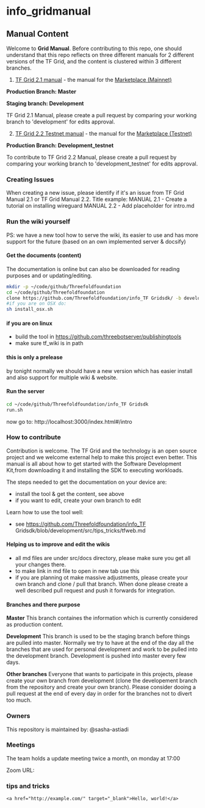 # info_gridmanual

## Manual Content

Welcome to __Grid Manual__.
Before contributing to this repo, one should understand that this repo reflects on three different manuals for 2 different versions of the TF Grid, and the content is clustered within 3 different branches.

1. [TF Grid 2.1 manual](manual.Threefold.io) - the manual for the [Marketplace (Mainnet)](marketplace.grid.tf)
  
 __Production Branch: Master__
  
 __Staging branch: Development__
  
  TF Grid 2.1 Manual, please create a pull request by comparing your working branch to 'development' for edits approval.
 
2. [TF Grid 2.2 Testnet manual](manual-testnet.Threefold.io) - the manual for the [Marketplace (Testnet)](staging.marketplace.Threefold.me)

  __Production Branch: Development_testnet__
  
  To contribute to TF Grid 2.2 Manual, please create a pull request by comparing your working branch to 'development_testnet' for edits approval.

### Creating Issues
When creating a new issue, please identify if it's an issue from TF Grid Manual 2.1 or TF Grid Manual 2.2.
Title example:
MANUAL 2.1 - Create a tutorial on installing wireguard
MANUAL 2.2 - Add placeholder for intro.md

### Run the wiki yourself

PS: we have a new tool how to serve the wiki, its easier to use and has more support for the future (based on an own implemented server & docsify)

#### Get the documents (content)

The documentation is online but can also be downloaded for reading purposes and or updating/editing. 

```bash
mkdir -p ~/code/github/Threefoldfoundation
cd ~/code/github/Threefoldfoundation
clone https://github.com/Threefoldfoundation/info_TF Gridsdk/ -b development
#if you are on OSX do:
sh install_osx.sh
```

#### if you are on linux

- build the tool in https://github.com/threebotserver/publishingtools
- make sure tf_wiki is in path

#### this is only a prelease

by tonight normally we should have a new version which has easier install and also support for multiple wiki & website.

#### Run the server

```bash
cd ~/code/github/Threefoldfoundation/info_TF Gridsdk
run.sh
```

now go to: http://localhost:3000/index.html#/intro

### How to contribute

Contribution is welcome. The TF Grid and the technology is an open source project and we welcome external help to make this project even better. This manual is all about how to get started with the Software Development Kit,from downloading it and installing the SDK to executing workloads.

The steps needed to get the documentation on your device are:
- install the tool & get the content, see above
- if you want to edit, create your own branch to edit

Learn how to use the tool well:

- see https://github.com/Threefoldfoundation/info_TF Gridsdk/blob/development/src/tips_tricks/tfweb.md


#### Helping us to improve and edit the wikis

- all md files are under src/docs directory, please make sure you get all your changes there.
- to make link in md file to open in new tab use this 
- if you are planning ot make massive adjustments, please create your own branch and clone / pull that branch. When done please create a well described pull request and push it forwards for integration.

#### Branches and there purpose

**Master** This branch containes the information which is currently considered as production content.

**Development** This branch is used to be the staging branch before things are pulled into master. Normally we try to have at the end of the day all the branches that are used for personal development and work to be pulled into the development branch. Development is pushed into master every few days.

**Other branches** Everyone that wants to participate in this projects, please create your own branch from development (clone the developement branch from the repository and create your own branch). Please consider dooing a pull request at the end of every day in order for the branches not to divert too much.


### Owners

This repository is maintained by:
@sasha-astiadi


### Meetings
The team holds a update meeting twice a month, on monday at 17:00

<!-- TODO: create and enter a zoon link for the meeting -->
Zoom URL: 

### tips and tricks

```
<a href="http://example.com/" target="_blank">Hello, world!</a>
```

